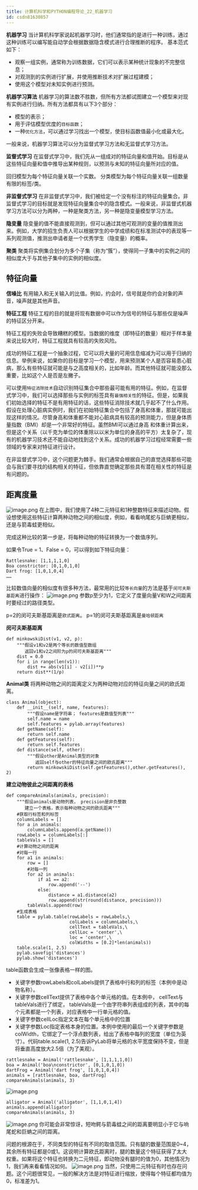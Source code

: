 ```yaml
---
title: 计算机科学和PYTHON编程导论_22_机器学习
id: csdn81630857
---
```


**机器学习**
当计算机科学家说起机器学习时，他们通常指的是进行一种训练，通过这种训练可以编写能自动学会根据数据隐含模式进行合理推断的程序。
基本范式如下：

*   观察一组实例，通常称为训练数据，它们可以表示某种统计现象的不完整信息；
*   对观测到的实例进行扩展，并使用推断技术对扩展过程建模；
*   使用这个模型对未知实例进行预测。

**机器学习算法**
机器学习的算法数不胜数，但所有方法都试图建立一个模型来对现有实例进行归纳。所有方法都具有以下3个部分：

*   模型的表示；
*   用于评估模型优度的`目标函数`；
*   一种`优化方法`，可以通过学习找出一个模型，使目标函数值最小化或最大化。

一般来说，机器学习算法可以分为监督式学习方法和无监督式学习方法。

**监督式学习**
在监督式学习中，我们先从一组成对的特征向量和值开始。目标是从这些特征向量和值中推导出某种规则，以预测与未知的特征向量所对应的值。

回归模型为每个特征向量关联一个实数。
分类模型为每个特征向量关联一组数量有限的标签/类。

**非监督式学习**
在非监督式学习中，我们被给定一个没有标注的特征向量集合。非监督式学习的目标就是发现特征向量集合中的隐含模式。一般来说，非监督式机器学习方法可以分为两种，一种是聚类方法，另一种是隐变量模型学习方法。

**隐变量**
隐变量的值不能直接观测到，但可以通过其他可观测的变量的值推测出来。例如，大学的招生负责人可以根据学生的中学成绩和在标准测试中的表现等一系列观测值，推测出申请者是一个优秀学生（隐变量）的概率。

**聚类**
聚类将实例集合划分为多个子集（称为“簇”），使得同一子集中的实例之间的相似度大于与其他子集中的实例的相似度。

## 特征向量

**信噪比**
有用输入和无关输入的比值。例如，约会时，信号就是你约会对象的声音，噪声就是其他声音。

**特征工程**
特征工程的目的就是将现有数据中可以作为信号的特征与那些仅是噪声的特征区分开来。

特征工程的失败会导致糟糕的模型。当数据的维度（即特征的数量）相对于样本量来说比较大时，特征工程就具有较高的失败风险。

成功的特征工程是一个抽象过程，它可以将大量的可用信息缩减为可以用于归纳的信息。举例来说，如果你的目标是学习一个模型，用来预测某个人是否容易患心脏病，那么有些特征就可能是与之高度相关的，比如年龄。而其他特征就可能没那么重要，比如这个人是否是左撇子。

可以使用`特征消除技术`自动识别特征集合中那些最可能有用的特征。例如，在监督式学习中，我们可以选择那些与实例的标签具有`最强相关性`的特征。但是，如果我们初始选择的特征不是有用特征的话，这些特征消除技术就几乎起不了什么作用。
假设在处理心脏病实例时，我们在初始特征集合中包括了身高和体重，那就可能出现这样的情况。尽管身高和体重都不能对心脏病具有较高的预测能力，但是身体质量指数（BMI）却是一个非常好的特征。虽然BMI可以通过身高
和体重计算出来，但是这个关系（以千克为单位的体重除以以米为单位的身高的平方）太复杂了，现有的机器学习技术还不能自动地找到这个关系。成功的机器学习过程经常需要一些领域的专家来对特征进行设计。

在非监督式学习中，这个问题更为棘手。我们通常会根据自己的直觉选择那些可能会与我们要寻找的结构相关的特征，但依靠直觉确定那些具有潜在相关性的特征是有问题的。

## 距离度量

![image.png](../img/d3561170bdd54b0b3e8879165f8fdd71.png)
在上图中，我们使用了4种二元特征和1种整数特征来描述动物。假设想使用这些特征计算两种动物之间的相似度，例如，看看响尾蛇与巨蚺更相似，还是与箭毒蛙更相似。

完成这种比较的第一步是，将每种动物的特征转换为一个数值序列。

如果令True = 1、False = 0，可以得到如下特征向量：

```
Rattlesnake: [1,1,1,1,0]
Boa constrictor: [0,1,0,1,0]
Dart frog: [1,0,1,0,4]
……
```

比较数值向量的相似度有很多种方法，最常用的比较`等长向量`的方法是基于`闵可夫斯基距离`进行操作：
![image.png](../img/8433e24b9c6911ab0021b8af87c8fd08.png)
参数p至少为1，它定义了度量向量V和W之间距离时要经过的路径类型。

p=2的闵可夫斯基距离是`欧式距离`。
p=1的闵可夫斯基距离是`曼哈顿距离`

**闵可夫斯基距离**

```
def minkowskiDist(v1, v2, p):
    """假设v1和v2是两个等长的数值型数组
       返回v1和v2之间阶为p的闵可夫斯基距离"""
    dist = 0.0
    for i in range(len(v1)):
        dist += abs(v1[i] - v2[i])**p
    return dist**(1/p)
```

**Animal类**
将两种动物之间的距离定义为两种动物对应的特征向量之间的欧氏距离。

```
class Animal(object):
    def __init__(self, name, features):
        """假设name是字符串； features是数值型列表"""
        self.name = name
        self.features = pylab.array(features)
    def getName(self):
        return self.name
    def getFeatures(self):
        return self.features
    def distance(self, other):
        """假设other是Animal类型的对象
           返回self与other的特征向量之间的欧氏距离"""
        return minkowskiDist(self.getFeatures(),other.getFeatures(), 2)
```

**建立动物彼此之间距离的表格**

```
def compareAnimals(animals, precision):
    """假设animals是动物列表， precision是非负整数
       建立一个表格，表示每种动物之间的欧氏距离"""
    #获取行标签和列标签
    columnLabels = []
    for a in animals:
        columnLabels.append(a.getName())
    rowLabels = columnLabels[:]
    tableVals = []
    #计算动物之间的距离
    #对每一行
    for a1 in animals:
        row = []
        #对每一列
        for a2 in animals:
            if a1 == a2:
                row.append('--')
            else:
                distance = a1.distance(a2)
                row.append(str(round(distance, precision)))
        tableVals.append(row)
    #生成表格
    table = pylab.table(rowLabels = rowLabels,\
                        colLabels = columnLabels,\
                        cellText = tableVals,\
                        cellLoc = 'center',\
                        loc = 'center',\
                        colWidths = [0.2]*len(animals))
    table.scale(1, 2.5)
    pylab.savefig('distances')
    pylab.show('distances')
```

table函数会生成一张像表格一样的图。

*   关键字参数rowLabels和colLabels提供了表格中行和列的标签（本例中是动物名称）。
*   关键字参数cellText提供了表格中各个单元格的值。在本例中， cellText与tableVals进行了绑定， tableVals是一个由字符串列表组成的列表，其中的每个元素都是一个列表，对应表格中一行单元格的值。
*   关键字参数cellLoc指定文本在每个单元格中的位置
*   关键字参数Loc指定表格本身的位置。本例中使用的最后一个关键字参数是colWidth，它绑定了一个浮点数列表，给出了表格中每列的宽度（单位为英寸）。代码table.scale(1, 2.5)告诉PyLab将单元格的水平宽度保持不变，但是将垂直高度放大2.5倍（为了美观）。

```
rattlesnake = Animal('rattlesnake', [1,1,1,1,0])
boa = Animal('boa\nconstrictor', [0,1,0,1,0])
dartFrog = Animal('dart frog', [1,0,1,0,4])
animals = [rattlesnake, boa, dartFrog]
compareAnimals(animals, 3)
```

![image.png](../img/128ba07b1ac7bd514a8760b72e4e5118.png)

```
alligator = Animal('alligator', [1,1,0,1,4])
animals.append(alligator)
compareAnimals(animals, 3)
```

![image.png](../img/37e4231b2f8159cf2f331a4bdebb0650.png)
你可能会非常惊讶，短吻鳄与箭毒蛙之间的距离要明显小于它与响尾蛇和巨蚺之间的距离。

问题的根源在于，不同类型的特征有不同的取值范围。只有腿的数量范围是0~4，其余所有特征都是0或1。这说明计算欧氏距离时，腿的数量这个特征获得了太大权重。如果将这个特征也转换为二元特征，即动物没有腿时的值为0，其他情况为1，我们再来看看情况如何。
![image.png](../img/69cc8443688995458f975eb09c4ec65e.png)
当然，只使用二元特征有时也存在问题。这个问题很常见，一般的解决方法是对特征进行缩放，使得每个特征都均值为0，标准差为1。